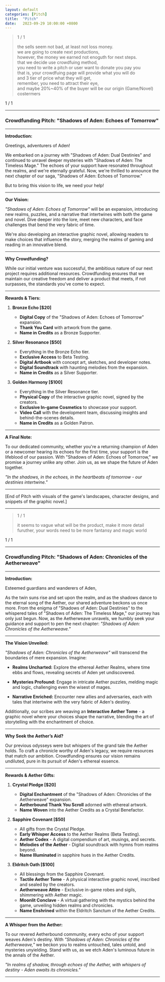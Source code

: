 ```yaml
---
layout: default
categories: [Pitch]
title:  "Pitch"
date:   2023-09-29 10:00:00 +0800
---
```


> 1 / 1
> 
> the sells seem not bad, at least not loss money.  
> we are going to create next productions,  
> however, the money we earned not enoguth for next steps.  
> that we decide use crowdfuing method,  
> you need to write a pitch or user want to donate you pay you  
> that is, your crowdfuing page will provide what you will do  
> and 3 tier of price what they will get,  
> remember, you need to attract their eye,  
> and maybe 20%~40% of the buyer will be our origin (Game/Novel) costermers

1 / 1

---

### Crowdfunding Pitch: "Shadows of Aden: Echoes of Tomorrow"

---

**Introduction:**

Greetings, adventurers of Aden!

We embarked on a journey with "Shadows of Aden: Dual Destinies" and continued to unravel deeper mysteries with "Shadows of Aden: The Timeless Mage." The echoes of your support have resonated throughout the realms, and we're eternally grateful. Now, we're thrilled to announce the next chapter of our saga, "Shadows of Aden: Echoes of Tomorrow."

But to bring this vision to life, we need your help!

---

**Our Vision:**

_"Shadows of Aden: Echoes of Tomorrow"_ will be an expansion, introducing new realms, puzzles, and a narrative that intertwines with both the game and novel. Dive deeper into the lore, meet new characters, and face challenges that bend the very fabric of time.

We're also developing an interactive graphic novel, allowing readers to make choices that influence the story, merging the realms of gaming and reading in an innovative blend.

---

**Why Crowdfunding?**

While our initial venture was successful, the ambitious nature of our next project requires additional resources. Crowdfunding ensures that we maintain our creative freedom and deliver a product that meets, if not surpasses, the standards you've come to expect.

---

**Rewards & Tiers:**

1.  **Bronze Echo \[$20\]**
    
    *   **Digital Copy** of the "Shadows of Aden: Echoes of Tomorrow" expansion.
    *   **Thank You Card** with artwork from the game.
    *   **Name in Credits** as a Bronze Supporter.
2.  **Silver Resonance \[$50\]**
    
    *   Everything in the Bronze Echo tier.
    *   **Exclusive Access** to Beta Testing.
    *   **Digital Artbook** with concept art, sketches, and developer notes.
    *   **Digital Soundtrack** with haunting melodies from the expansion.
    *   **Name in Credits** as a Silver Supporter.
3.  **Golden Harmony \[$100\]**
    
    *   Everything in the Silver Resonance tier.
    *   **Physical Copy** of the interactive graphic novel, signed by the creators.
    *   **Exclusive In-game Cosmetics** to showcase your support.
    *   **Video Call** with the development team, discussing insights and behind-the-scenes details.
    *   **Name in Credits** as a Golden Patron.

---

**A Final Note:**

To our dedicated community, whether you're a returning champion of Aden or a newcomer hearing its echoes for the first time, your support is the lifeblood of our passion. With "Shadows of Aden: Echoes of Tomorrow," we promise a journey unlike any other. Join us, as we shape the future of Aden together.

_"In the shadows, in the echoes, in the heartbeats of tomorrow - our destinies intertwine."_

---

\[End of Pitch with visuals of the game's landscapes, character designs, and snippets of the graphic novel.\]

---

> 1 / 1
> 
> it seems to vague what will be the product, make it more detail  
> furuther, your words need to be more fantansy and magic world

1 / 1

---

### Crowdfunding Pitch: "Shadows of Aden: Chronicles of the Aetherweave"

---

**Introduction:**

Esteemed guardians and wanderers of Aden,

As the twin suns rise and set upon the realm, and as the shadows dance to the eternal song of the Aether, our shared adventure beckons us once more. From the enigma of "Shadows of Aden: Dual Destinies" to the whispered tales of "Shadows of Aden: The Timeless Mage," our journey has only just begun. Now, as the Aetherweave unravels, we humbly seek your guidance and support to pen the next chapter: _"Shadows of Aden: Chronicles of the Aetherweave."_

---

**The Vision Unveiled:**

_"Shadows of Aden: Chronicles of the Aetherweave"_ will transcend the boundaries of mere expansion. Imagine:

*   **Realms Uncharted:** Explore the ethereal Aether Realms, where time ebbs and flows, revealing secrets of Aden yet undiscovered.
    
*   **Mysteries Profound:** Engage in intricate Aether puzzles, melding magic and logic, challenging even the wisest of mages.
    
*   **Narrative Enriched:** Encounter new allies and adversaries, each with tales that intertwine with the very fabric of Aden's destiny.
    

Additionally, our scribes are weaving an **Interactive Aether Tome** - a graphic novel where your choices shape the narrative, blending the art of storytelling with the enchantment of choice.

---

**Why Seek the Aether’s Aid?**

Our previous odysseys were but whispers of the grand tale the Aether holds. To craft a chronicle worthy of Aden's legacy, we require resources that match our ambition. Crowdfunding ensures our vision remains undiluted, pure in its pursuit of Aden's ethereal essence.

---

**Rewards & Aether Gifts:**

1.  **Crystal Pledge \[$20\]**
    
    *   **Digital Enchantment** of the "Shadows of Aden: Chronicles of the Aetherweave" expansion.
    *   **Aetherbound Thank You Scroll** adorned with ethereal artwork.
    *   **Name Woven** into the Aether Credits as a Crystal Benefactor.
2.  **Sapphire Covenant \[$50\]**
    
    *   All gifts from the Crystal Pledge.
    *   **Early Whisper Access** to the Aether Realms (Beta Testing).
    *   **Aether Codex** - A digital compendium of art, musings, and secrets.
    *   **Melodies of the Aether** - Digital soundtrack with hymns from realms beyond.
    *   **Name Illuminated** in sapphire hues in the Aether Credits.
3.  **Eldritch Oath \[$100\]**
    
    *   All blessings from the Sapphire Covenant.
    *   **Tactile Aether Tome** - A physical interactive graphic novel, inscribed and sealed by the creators.
    *   **Aetherweave Attire** - Exclusive in-game robes and sigils, shimmering with Aether magic.
    *   **Moonlit Conclave** - A virtual gathering with the mystics behind the game, unveiling hidden realms and chronicles.
    *   **Name Enshrined** within the Eldritch Sanctum of the Aether Credits.

---

**A Whisper from the Aether:**

To our revered Aetherbound community, every echo of your support weaves Aden's destiny. With _"Shadows of Aden: Chronicles of the Aetherweave,"_ we beckon you to realms untouched, tales untold, and mysteries unyielding. Stand with us, as we etch Aden's luminous future in the annals of the Aether.

_"In realms of shadow, through echoes of the Aether, with whispers of destiny - Aden awaits its chronicles."_

---